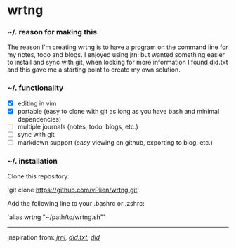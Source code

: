 # wrtng

### ~/. reason for making this
The reason I'm creating wrtng is to have a program on the command line for my notes, todo and blogs.
I enjoyed using jrnl but wanted something easier to install and sync with git, when looking for more information I found did.txt and this gave me a starting point to create my own solution. 

### ~/. functionality
- [x] editing in vim 
- [x] portable (easy to clone with git as long as you have bash and minimal dependencies)
- [ ] multiple journals (notes, todo, blogs, etc.)
- [ ] sync with git 
- [ ] markdown support (easy viewing on github, exporting to blog, etc.) 

### ~/. installation
Clone this repository:

'git clone https://github.com/vPlien/wrtng.git'

Add the following line to your .bashrc or .zshrc:

'alias wrtng "~/path/to/wrtng.sh"'

---


inspiration from:
*[jrnl](https://jrnl.sh/), [did.txt](https://theptrk.com/2018/07/11/did-txt-file/), [did](https://marmelab.com/blog/2018/11/08/a-developers-diary.html)*

